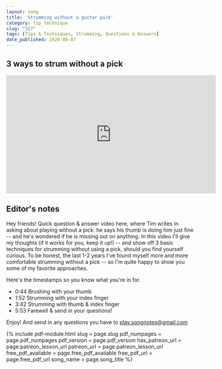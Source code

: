 ```yaml
---
layout: song
title: 'Strumming without a guitar pick'
category: tip_technique
slug: "317"
tags: [Tips & Techniques, Strumming, Questions & Answers]
date_published: 2020-08-07
---
```


<!-- patreon_lesson_available: true
patreon_lesson_url: https://www.patreon.com/posts/35077534 -->

## 3 ways to strum without a pick

 <iframe width="560" height="315" src="https://www.youtube.com/embed/6BIezIPZLWw" frameborder="0" allow="accelerometer; autoplay; encrypted-media; gyroscope; picture-in-picture" allowfullscreen></iframe>

## Editor's notes

Hey friends! Quick question & answer video here, where Tim writes in asking about playing without a pick: he says his thumb is doing him just fine -- and he's wondered if he is missing out on anything. In this video I'll give my thoughts (if it works for you, keep it up!) -- and show off 3 basic techniques for strumming without using a pick, should you find yourself curious. To be honest, the last 1-2 years I've found myself more and more comfortable strumming without a pick -- so I'm quite happy to show you some of my favorite approaches.

Here's the timestamps so you know what you're in for.

- 0:44 Brushing with your thumb
- 1:52 Strumming with your index finger
- 3:42 Strumming with thumb & index finger	 
- 5:53 Farewell & send in your questions!

Enjoy! And send in any questions you have to play.songnotes@gmail.com

{% include pdf-module.html slug = page.slug pdf_numpages = page.pdf_numpages pdf_version = page.pdf_version has_patreon_url = page.patreon_lesson_url patreon_url = page.patreon_lesson_url free_pdf_available = page.free_pdf_available free_pdf_url = page.free_pdf_url song_name = page.song_title %}

